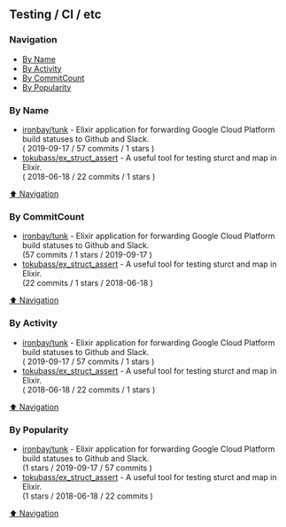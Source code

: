 ## Testing / CI / etc

### Navigation

- [By Name](#by-name)
- [By Activity](#by-activity)
- [By CommitCount](#by-commitcount)
- [By Popularity](#by-popularity)

### By Name
<!-- PROJECTS_LIST -->
- [ironbay/tunk](https://github.com/ironbay/tunk) - Elixir application for forwarding Google Cloud Platform build statuses to Github and Slack. <br/> ( 2019-09-17 / 57 commits / 1 stars )
- [tokubass/ex_struct_assert](https://github.com/tokubass/ex_struct_assert) - A useful tool for testing sturct and map in Elixir. <br/> ( 2018-06-18 / 22 commits / 1 stars )
<!-- /PROJECTS_LIST -->

[⬆ Navigation](#navigation)

### By CommitCount
<!-- COMMITCOUNT_LIST -->
- [ironbay/tunk](https://github.com/ironbay/tunk) - Elixir application for forwarding Google Cloud Platform build statuses to Github and Slack. <br/> (57 commits / 1 stars / 2019-09-17 )
- [tokubass/ex_struct_assert](https://github.com/tokubass/ex_struct_assert) - A useful tool for testing sturct and map in Elixir. <br/> (22 commits / 1 stars / 2018-06-18 )
<!-- /COMMITCOUNT_LIST -->
[⬆ Navigation](#navigation)

### By Activity
<!-- ACTIVITY_LIST -->
- [ironbay/tunk](https://github.com/ironbay/tunk) - Elixir application for forwarding Google Cloud Platform build statuses to Github and Slack. <br/> ( 2019-09-17 / 57 commits / 1 stars )
- [tokubass/ex_struct_assert](https://github.com/tokubass/ex_struct_assert) - A useful tool for testing sturct and map in Elixir. <br/> ( 2018-06-18 / 22 commits / 1 stars )
<!-- /ACTIVITY_LIST -->

[⬆ Navigation](#navigation)

### By Popularity
<!-- POPULARITY_LIST -->
- [ironbay/tunk](https://github.com/ironbay/tunk) - Elixir application for forwarding Google Cloud Platform build statuses to Github and Slack. <br/> (1 stars / 2019-09-17 / 57 commits )
- [tokubass/ex_struct_assert](https://github.com/tokubass/ex_struct_assert) - A useful tool for testing sturct and map in Elixir. <br/> (1 stars / 2018-06-18 / 22 commits )
<!-- /POPULARITY_LIST -->

[⬆ Navigation](#navigation)
